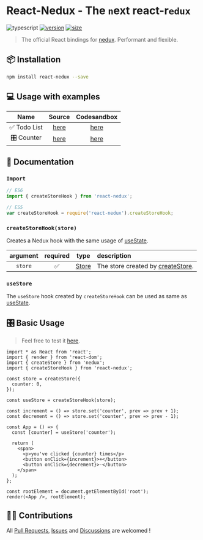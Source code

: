 # React-Nedux - The `n`ext react-r`edux`

![typescript](https://img.shields.io/badge/-typescript-blueviolet) [![version](https://img.shields.io/badge/version-beta-blue)](https://www.npmjs.com/package/react-nedux) [![size](https://img.shields.io/bundlephobia/minzip/react-nedux?color=green&label=size)](https://www.npmjs.com/package/react-nedux)

> The official React bindings for [nedux](https://github.com/lucasmrdt/nedux). Performant and flexible.

## 📦 Installation

```bash
npm install react-nedux --save
```

## 💻 Usage with examples

|     Name     |                                         Source                                         |                                              Codesandbox                                              |
| :----------: | :------------------------------------------------------------------------------------: | :---------------------------------------------------------------------------------------------------: |
| ✅ Todo List |         [here](https://github.com/lucasmrdt/nedux/tree/master/examples/todos)          |      [here](https://codesandbox.io/s/nedux-todos-nm8j0?fontsize=14&hidenavigation=1&theme=dark)       |
|  🎛 Counter   | [here](https://github.com/lucasmrdt/nedux/tree/master/examples/counter-nedux-vs-redux) | [here](https://codesandbox.io/s/counter-nedux-vs-redux-n34b2?fontsize=14&hidenavigation=1&theme=dark) |

## 📜 Documentation

### `Import`

```javascript
// ES6
import { createStoreHook } from 'react-nedux';

// ES5
var createStoreHook = require('react-nedux').createStoreHook;
```

### `createStoreHook(store)`

Creates a Nedux hook with the same usage of [useState](https://reactjs.org/docs/hooks-reference.html#usestate).

| argument | required |                       type                        | description                                                                                                 |
| :------: | :------: | :-----------------------------------------------: | :---------------------------------------------------------------------------------------------------------- |
| `store`  |    ✅    | [Store](https://github.com/lucasmrdt/nedux#store) | The store created by [createStore](https://github.com/lucasmrdt/nedux#createstoreinitialstate-middlewares). |

### `useStore`

The `useStore` hook created by `createStoreHook` can be used as same as [useState](https://reactjs.org/docs/hooks-reference.html#usestate).

## 🎛 Basic Usage

> Feel free to test it [here](https://codesandbox.io/s/condescending-butterfly-u9lnf?fontsize=14&hidenavigation=1&theme=dark).

```tsx
import * as React from 'react';
import { render } from 'react-dom';
import { createStore } from 'nedux';
import { createStoreHook } from 'react-nedux';

const store = createStore({
  counter: 0,
});

const useStore = createStoreHook(store);

const increment = () => store.set('counter', prev => prev + 1);
const decrement = () => store.set('counter', prev => prev - 1);

const App = () => {
  const [counter] = useStore('counter');

  return (
    <span>
      <p>you've clicked {counter} times</p>
      <button onClick={increment}>+</button>
      <button onClick={decrement}>-</button>
    </span>
  );
};

const rootElement = document.getElementById('root');
render(<App />, rootElement);
```

## 🙋🏼 Contributions

All [Pull Requests](https://github.com/lucasmrdt/react-nedux/compare?expand=1), [Issues](https://github.com/lucasmrdt/react-nedux/issues) and [Discussions](https://github.com/lucasmrdt/react-nedux/issues) are welcomed !
